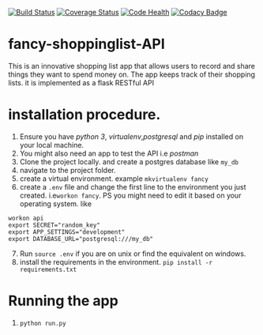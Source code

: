 [![Build Status](https://travis-ci.org/dann254/fancy-shoppinglist-API.svg?branch=master)](https://travis-ci.org/dann254/fancy-shoppinglist-API)
[![Coverage Status](https://coveralls.io/repos/github/dann254/fancy-shoppinglist-API/badge.svg?branch=master)](https://coveralls.io/github/dann254/fancy-shoppinglist-API?branch=master)
[![Code Health](https://landscape.io/github/dann254/fancy-shoppinglist-API/master/landscape.svg?style=flat)](https://landscape.io/github/dann254/fancy-shoppinglist-API/master)
[![Codacy Badge](https://api.codacy.com/project/badge/Grade/08bdac7809b94946b3f3621d83a86f62)](https://www.codacy.com/app/dann254/fancy-shoppinglist-API?utm_source=github.com&amp;utm_medium=referral&amp;utm_content=dann254/fancy-shoppinglist-API&amp;utm_campaign=Badge_Grade)
# fancy-shoppinglist-API
This is an innovative shopping list app that allows users to record and share things they want to spend money on. The app keeps track of their shopping lists. it is implemented as a flask RESTful API

# installation procedure.
  1. Ensure you have *python 3*, *virtualenv*,*postgresql* and *pip* installed on your local machine.
  2. You might also need an app to test the API i.e *postman*
  3. Clone the project locally. and create a postgres database like `my_db`
  4. navigate to the project folder.
  5. create a virtual environment. example `mkvirtualenv fancy`
  6. create a `.env` file and change the first line to the environment you just created. i.e`workon fancy`. PS you might need to edit it based on your operating system. like

  ```
  workon api
  export SECRET="random_key"
  export APP_SETTINGS="development"
  export DATABASE_URL="postgresql:///my_db"
  ```

  7. Run `source .env` if you are on unix or find the equivalent on windows.
  8. install the requirements in the environment. `pip install -r requirements.txt`

# Running the app
  1. `python run.py`
